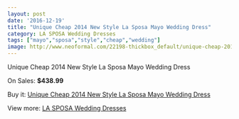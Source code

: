 ```yaml
---
layout: post
date: '2016-12-19'
title: "Unique Cheap 2014 New Style La Sposa Mayo Wedding Dress"
category: LA SPOSA Wedding Dresses
tags: ["mayo","sposa","style","cheap","wedding"]
image: http://www.neoformal.com/22198-thickbox_default/unique-cheap-2014-new-style-la-sposa-mayo-wedding-dress.jpg
---
```

Unique Cheap 2014 New Style La Sposa Mayo Wedding Dress

On Sales: **$438.99**
<a href="https://www.neoformal.com/en/la-sposa-wedding-dresses-2014/7304-unique-cheap-2014-new-style-la-sposa-mayo-wedding-dress.html"><amp-img layout="responsive" width="600" height="600" src="//www.neoformal.com/22198-thickbox_default/unique-cheap-2014-new-style-la-sposa-mayo-wedding-dress.jpg" alt="Unique Cheap 2014 New Style La Sposa Mayo Wedding Dress 0" /></a>
<a href="https://www.neoformal.com/en/la-sposa-wedding-dresses-2014/7304-unique-cheap-2014-new-style-la-sposa-mayo-wedding-dress.html"><amp-img layout="responsive" width="600" height="600" src="//www.neoformal.com/22199-thickbox_default/unique-cheap-2014-new-style-la-sposa-mayo-wedding-dress.jpg" alt="Unique Cheap 2014 New Style La Sposa Mayo Wedding Dress 1" /></a>

Buy it: [Unique Cheap 2014 New Style La Sposa Mayo Wedding Dress](https://www.neoformal.com/en/la-sposa-wedding-dresses-2014/7304-unique-cheap-2014-new-style-la-sposa-mayo-wedding-dress.html "Unique Cheap 2014 New Style La Sposa Mayo Wedding Dress")

View more: [LA SPOSA Wedding Dresses](https://www.neoformal.com/en/117-la-sposa-wedding-dresses-2014 "LA SPOSA Wedding Dresses")